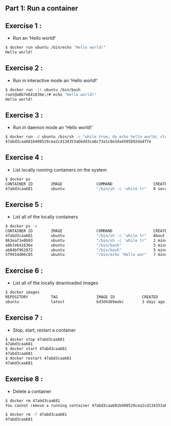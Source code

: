 ## Part 1: Run a container
## Exercise 1 : 
* Run an 'Hello world!'
```sh
$ docker run ubuntu /bin/echo "Hello world!"
Hello world!
```

## Exercise 2 : 
* Run in interactive mode an 'Hello world!'
```sh
$ docker run -it ubuntu /bin/bash
root@a0b7e641636e:/# echo "Hello world!"
Hello world!
```

## Exercise 3 : 
* Run in daemon mode an 'Hello world!'
```sh
$ docker run -d ubuntu /bin/sh -c "while true; do echo hello world; sleep 1; done"
47abd3caa681b408529cea2cd134353a6bdd3ca6c73a1c0e3da4585b92da4f7e
```

## Exercise 4 : 
* List locally running containers on the system
```sh
$ docker ps
CONTAINER ID        IMAGE               COMMAND                  CREATED             STATUS              PORTS               NAMES
47abd3caa681        ubuntu              "/bin/sh -c 'while tr"   8 seconds ago       Up 6 seconds                            compassionate_brattain
```

## Exercise 5 : 
* List all of the locally containers
```sh
$ docker ps -a
CONTAINER ID        IMAGE               COMMAND                  CREATED              STATUS                      PORTS               NAMES
47abd3caa681        ubuntu              "/bin/sh -c 'while tr"   About a minute ago   Up About a minute                               compassionate_brattain
863eaf1e0b03        ubuntu              "/bin/sh -c 'while tr"   2 minutes ago        Exited (2) 2 minutes ago                        backstabbing_cori
a0b7e641636e        ubuntu              "/bin/bash"              5 minutes ago        Exited (0) 3 minutes ago                        sharp_goldberg
ab84bf962872        ubuntu              "/bin/bash"              5 minutes ago        Exited (0) 5 minutes ago                        cranky_knuth
5f9914d06c85        ubuntu              "/bin/echo 'Hello wor"   7 minutes ago        Exited (0) 7 minutes ago                        pedantic_tesla
```

## Exercise 6 : 
* List all of the locally downloaded images
```sh
$ docker images
REPOSITORY          TAG                 IMAGE ID            CREATED             SIZE
ubuntu              latest              bd3d4369aebc        3 days ago          126.6 MB
```

## Exercise 7 : 
* Stop, start, restart a container
```sh
$ docker stop 47abd3caa681
47abd3caa681
$ docker start 47abd3caa681
47abd3caa681
$ docker restart 47abd3caa681
47abd3caa681
```

## Exercise 8 : 
* Delete a container
```sh
$ docker rm 47abd3caa681
You cannot remove a running container 47abd3caa681b408529cea2cd134353a6bdd3ca6c73a1c0e3da4585b92da4f7e. Stop the container before attempting removal or use -f
```
```sh
$ docker rm -f 47abd3caa681
47abd3caa681
```